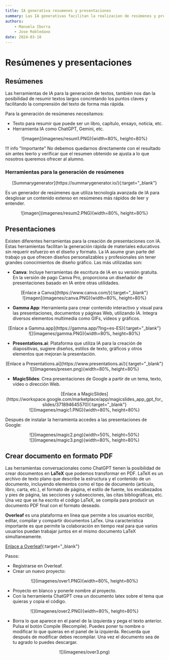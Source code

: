 ```yaml
--- 
title: IA generativa resumenes y presentaciones
summary: Las IA generativas facilitan la realizacion de resúmenes y presentaciones. Utilizar esta herramientas como un asistente, agilizan muchas tareas. En educación, podemos encontrar fuentes de inspiración para el planteamiento de todo tipo de tareas.
authors:
    - Manuela Iborra
    - Jose Robledano
date: 2024-03-18
---
```

# Resúmenes y presentaciones

## **Resúmenes**

Las herramientas de IA para la generación de textos, también nos dan la posibilidad de resumir textos largos concretando los puntos claves y facilitando la comprensión del texto de forma más rápida.

Para la generación de resúmenes necesitamos:

- Texto para resumir que puede ser un libro, capítulo, ensayo, noticia, etc.
- Herramienta IA como ChatGPT, Gemini, etc.


<center>![imagen](imagenes/resum1.PNG){width=80%, height=80%}</center>

!!! info "Importante"
    No debemos quedarnos directamente con el resultado sin antes leerlo y verificar que el resumen obtenido se ajusta a lo que nosotros queremos ofrecer al alumno.


### **Herramientas para la generación de resúmenes**


<center>[Summarygenerator](https://summarygenerator.io/){:target="_blank"}</center>

Es un generador de resúmenes que utiliza tecnología avanzada de IA para desglosar un contenido extenso en resúmenes más rápidos de leer y entender.

<center>![imagen](imagenes/resum2.PNG){width=80%, height=80%}</center>


## **Presentaciones**

Existen diferentes herramientas para la creación de presentaciones con IA. Estas herramientas facilitan la generación rápida de materiales educativos sin requerir esfuerzo en el diseño y formato. La IA asume gran parte del trabajo ya que ofrecen diseños personalizables y profesionales sin tener grandes conocimientos de diseño gráfico.  Las más utilizadas son:

- **Canva**: Incluye herramientas de escritura de IA en su versión gratuita. En la versión de pago Canva Pro, proporciona un diseñador de presentaciones basado en IA entre otras utilidades.



<center>[Enlace a Canva](https://www.canva.com/){:target="_blank"}</center>



<center>![imagen](imagenes/canva.PNG){width=80%, height=80%}</center>





- **Gamma App**: Herramienta para crear contenido interactivo y visual para las presentaciones, documentos y páginas Web, utilizando IA. Integra diversos elementos multimedia como GIFs, vídeos y gráficos.





<center>[Enlace a Gamma.app](https://gamma.app/?lng=es-ES){:target="_blank"}</center>

<center>![](imagenes/gamma.PNG){width=80%, height=80%}</center>


- **Presentations.ai**: Plataforma que utiliza IA para la creación de diapositivas, sugiere diseños, estilos de texto, gráficos y otros elementos que mejoran la presentación.

<center>[Enlace a Presentations.ai](https://www.presentations.ai/){:target="_blank"}</center>

<center>![](imagenes/presen.png){width=80%, height=80%}</center>

- **MagicSlides**: Crea presentaciones de Google a partir de un tema, texto, vídeo o dirección Web.

<center>[Enlace a MagicSlides](https://workspace.google.com/marketplace/app/magicslides_app_gpt_for_slides/371894645570){:target="_blank"}</center>

<center>![](imagenes/magic1.PNG){width=80%, height=80%}</center>

Después de instalar la herramienta accedes a las presentaciones de Google:


<center>![](imagenes/magic2.png){width=50%, height=50%}</center>



<center>![](imagenes/magic3.png){width=80%, height=80%}</center>


## **Crear documento en formato PDF**

Las herramientas conversacionales como ChatGPT tienen la posibilidad de crear documentos en **LaTeX** que podemos transformar en PDF.  LaTeX es un archivo de texto plano que describe la estructura y el contenido de un documento, incluyendo elementos como el tipo de documento (artículo, libro, carta, etc.), el formato de página, el estilo de fuente, los encabezados y pies de página, las secciones y subsecciones, las citas bibliográficas, etc. Una vez que se ha escrito el código LaTeX, se compila para producir un documento PDF final con el formato deseado.

**Overleaf** es una plataforma en línea que permite a los usuarios escribir, editar, compilar y compartir documentos LaTex. Una característica importante es que permite la colaboración en tiempo real para que varios usuarios puedan trabajar juntos en el mismo documento LaTeX simultaneamente.


[Enlace a Overleaf](https://www.overleaf.com/){:target="_blank"}

Pasos:

- Registrarse en Overleaf.
- Crear un nuevo proyecto:

<center>![](imagenes/over1.PNG){width=80%, height=80%}</center>

- Proyecto en blanco y ponerle nombre al proyecto.
- Con la herramienta ChatGPT crea un documento latex sobre el tema que quieras y copia el código.

<center>![](imagenes/over2.PNG){width=80%, height=80%}</center>

- Borra lo que aparece en el panel de la izquierda y pega el texto anterior. Pulsa el botón Compile (Recompile). Puedes poner tu nombre o modificar lo que quieras en el panel de la izquierda. Recuerda que después de modificar debes recompilar. Una vez el documento sea de tu agrado lo puedes descargar.

<center>![](imagenes/over3.png)</center>
